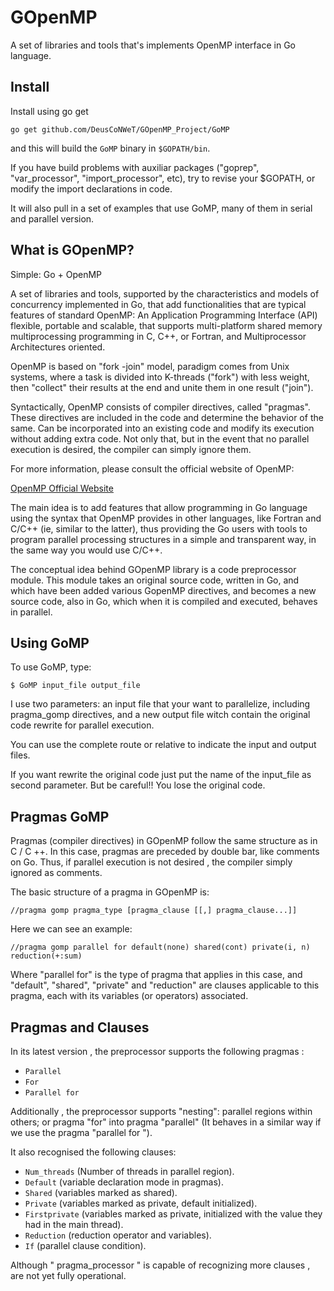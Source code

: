 GOpenMP
=======

A set of libraries and tools that's implements OpenMP interface in Go language.

Install
-------

Install using go get

    go get github.com/DeusCoNWeT/GOpenMP_Project/GoMP

and this will build the `GoMP` binary in `$GOPATH/bin`.

If you have build problems with auxiliar packages ("goprep", "var_processor", "import_processor", etc), try to revise your $GOPATH, or modify the import declarations in code.

It will also pull in a set of examples that use GoMP, many of them in serial and parallel version.

What is GOpenMP?
----------------

Simple: Go + OpenMP
 
A set of libraries and tools, supported by the characteristics and models of concurrency implemented in Go, that add functionalities that are typical features of standard OpenMP: An Application Programming Interface (API) flexible, portable and scalable, that supports multi-platform shared memory multiprocessing programming in C, C++, or Fortran, and Multiprocessor Architectures oriented.

OpenMP is based on "fork -join" model, paradigm comes from Unix systems, where a task is divided into K-threads ("fork") with less weight, then "collect" their results at the end and unite them in one result ("join").

Syntactically, OpenMP consists of compiler directives, called "pragmas". These directives are included in the code and determine the behavior of the same. Can be incorporated into an existing code and modify its execution without adding extra code. Not only that, but in the event that no parallel execution is desired, the compiler can simply ignore them.

For more information, please consult the official website of OpenMP:

[OpenMP Official Website](http://openmp.org/wp/)

The main idea is to add features that allow programming in Go language using the syntax that OpenMP provides in other languages, like Fortran and C/C++ (ie, similar to the latter), thus providing the Go users with tools to program parallel processing structures in a simple and transparent way, in the same way you would use C/C++.

The conceptual idea behind GOpenMP library is a code preprocessor module. This module takes an original source code, written in Go, and which have been added various GopenMP directives, and becomes a new source code, also in Go, which when it is compiled and executed, behaves in parallel.

Using GoMP
----------

To use GoMP, type:

    $ GoMP input_file output_file
  
I use two parameters: an input file that your want to parallelize, including pragma_gomp directives, and a new output file witch contain the original code rewrite for parallel execution.

You can use the complete route or relative to indicate the input and output files.

If you want rewrite the original code just put the name of the input_file as second parameter. But be careful!! You lose the original code.

Pragmas GoMP
------------

Pragmas (compiler directives) in GOpenMP follow the same structure as in C / C ++. In this case, pragmas are preceded by double bar, like comments on Go. Thus, if parallel execution is not desired , the compiler simply ignored as comments.

The basic structure of a pragma in GOpenMP is:

    //pragma gomp pragma_type [pragma_clause [[,] pragma_clause...]]
    
Here we can see an example:

    //pragma gomp parallel for default(none) shared(cont) private(i, n) reduction(+:sum)
    
Where "parallel for" is the type of pragma that applies in this case, and "default", "shared", "private" and "reduction" are clauses applicable to this pragma, each with its variables (or operators) associated.

Pragmas and Clauses
-------------------

In its latest version , the preprocessor supports the following pragmas :

  * `Parallel`
  * `For`
  * `Parallel for`
  
Additionally , the preprocessor supports "nesting": parallel regions within others; or pragma "for" into pragma "parallel" (It behaves in a similar way if we use the pragma "parallel for ").

It also recognised the following clauses:

  * `Num_threads` (Number of threads in parallel region).
  * `Default` (variable declaration mode in pragmas).
  * `Shared` (variables marked as shared).
  * `Private` (variables marked as private, default initialized).
  * `Firstprivate` (variables marked as private, initialized with the value they had in the main thread).
  * `Reduction` (reduction operator and variables).
  * `If` (parallel clause condition).
  
Although " pragma_processor " is capable of recognizing more clauses , are not yet fully operational.

